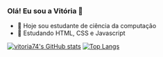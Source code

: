 ### Olá! Eu sou a Vitória 👋

- :space_invader: Hoje sou estudante de ciência da computação
- :space_invader: Estudando HTML, CSS e Javascript

[![vitoria74's GitHub stats](https://github-readme-stats.vercel.app/api?username=vitoria74&hide=stars,issues&count_private=true&show_icons=true&theme=aura&icon_color=FF00FF&include_all_commits=true)](https://github.com/vitoria74/github-readme-stats)
[![Top Langs](https://github-readme-stats.vercel.app/api/top-langs/?username=vitoria74&layout=compact&theme=aura)](https://github.com/vitoria74/github-readme-stats)
